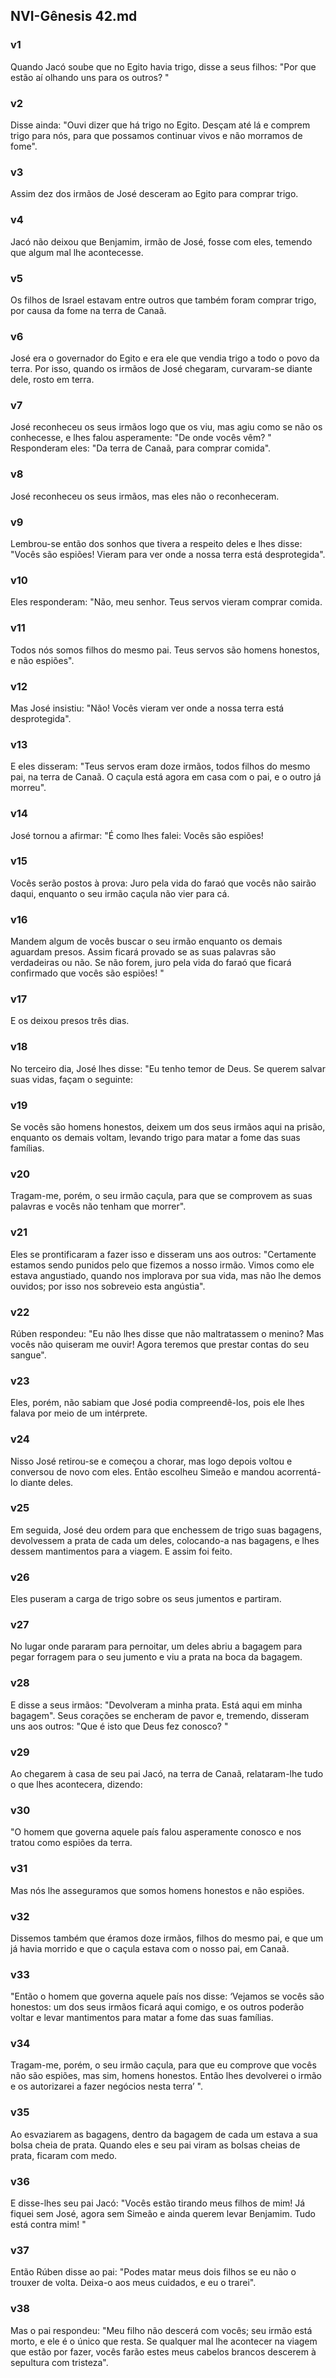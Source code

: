 ## NVI-Gênesis 42.md
### v1
 Quando Jacó soube que no Egito havia trigo, disse a seus filhos: "Por que estão aí olhando uns para os outros? "
### v2
 Disse ainda: "Ouvi dizer que há trigo no Egito. Desçam até lá e comprem trigo para nós, para que possamos continuar vivos e não morramos de fome".
### v3
 Assim dez dos irmãos de José desceram ao Egito para comprar trigo.
### v4
 Jacó não deixou que Benjamim, irmão de José, fosse com eles, temendo que algum mal lhe acontecesse.
### v5
 Os filhos de Israel estavam entre outros que também foram comprar trigo, por causa da fome na terra de Canaã.
### v6
 José era o governador do Egito e era ele que vendia trigo a todo o povo da terra. Por isso, quando os irmãos de José chegaram, curvaram-se diante dele, rosto em terra.
### v7
 José reconheceu os seus irmãos logo que os viu, mas agiu como se não os conhecesse, e lhes falou asperamente: "De onde vocês vêm? " Responderam eles: "Da terra de Canaã, para comprar comida".
### v8
 José reconheceu os seus irmãos, mas eles não o reconheceram.
### v9
 Lembrou-se então dos sonhos que tivera a respeito deles e lhes disse: "Vocês são espiões! Vieram para ver onde a nossa terra está desprotegida".
### v10
 Eles responderam: "Não, meu senhor. Teus servos vieram comprar comida.
### v11
 Todos nós somos filhos do mesmo pai. Teus servos são homens honestos, e não espiões".
### v12
 Mas José insistiu: "Não! Vocês vieram ver onde a nossa terra está desprotegida".
### v13
 E eles disseram: "Teus servos eram doze irmãos, todos filhos do mesmo pai, na terra de Canaã. O caçula está agora em casa com o pai, e o outro já morreu".
### v14
 José tornou a afirmar: "É como lhes falei: Vocês são espiões!
### v15
 Vocês serão postos à prova: Juro pela vida do faraó que vocês não sairão daqui, enquanto o seu irmão caçula não vier para cá.
### v16
 Mandem algum de vocês buscar o seu irmão enquanto os demais aguardam presos. Assim ficará provado se as suas palavras são verdadeiras ou não. Se não forem, juro pela vida do faraó que ficará confirmado que vocês são espiões! "
### v17
 E os deixou presos três dias.
### v18
 No terceiro dia, José lhes disse: "Eu tenho temor de Deus. Se querem salvar suas vidas, façam o seguinte:
### v19
 Se vocês são homens honestos, deixem um dos seus irmãos aqui na prisão, enquanto os demais voltam, levando trigo para matar a fome das suas famílias.
### v20
 Tragam-me, porém, o seu irmão caçula, para que se comprovem as suas palavras e vocês não tenham que morrer".
### v21
 Eles se prontificaram a fazer isso e disseram uns aos outros: "Certamente estamos sendo punidos pelo que fizemos a nosso irmão. Vimos como ele estava angustiado, quando nos implorava por sua vida, mas não lhe demos ouvidos; por isso nos sobreveio esta angústia".
### v22
 Rúben respondeu: "Eu não lhes disse que não maltratassem o menino? Mas vocês não quiseram me ouvir! Agora teremos que prestar contas do seu sangue".
### v23
 Eles, porém, não sabiam que José podia compreendê-los, pois ele lhes falava por meio de um intérprete.
### v24
 Nisso José retirou-se e começou a chorar, mas logo depois voltou e conversou de novo com eles. Então escolheu Simeão e mandou acorrentá-lo diante deles.
### v25
 Em seguida, José deu ordem para que enchessem de trigo suas bagagens, devolvessem a prata de cada um deles, colocando-a nas bagagens, e lhes dessem mantimentos para a viagem. E assim foi feito.
### v26
 Eles puseram a carga de trigo sobre os seus jumentos e partiram.
### v27
 No lugar onde pararam para pernoitar, um deles abriu a bagagem para pegar forragem para o seu jumento e viu a prata na boca da bagagem.
### v28
 E disse a seus irmãos: "Devolveram a minha prata. Está aqui em minha bagagem". Seus corações se encheram de pavor e, tremendo, disseram uns aos outros: "Que é isto que Deus fez conosco? "
### v29
 Ao chegarem à casa de seu pai Jacó, na terra de Canaã, relataram-lhe tudo o que lhes acontecera, dizendo:
### v30
 "O homem que governa aquele país falou asperamente conosco e nos tratou como espiões da terra.
### v31
 Mas nós lhe asseguramos que somos homens honestos e não espiões.
### v32
 Dissemos também que éramos doze irmãos, filhos do mesmo pai, e que um já havia morrido e que o caçula estava com o nosso pai, em Canaã.
### v33
 "Então o homem que governa aquele país nos disse: ‘Vejamos se vocês são honestos: um dos seus irmãos ficará aqui comigo, e os outros poderão voltar e levar mantimentos para matar a fome das suas famílias.
### v34
 Tragam-me, porém, o seu irmão caçula, para que eu comprove que vocês não são espiões, mas sim, homens honestos. Então lhes devolverei o irmão e os autorizarei a fazer negócios nesta terra’ ".
### v35
 Ao esvaziarem as bagagens, dentro da bagagem de cada um estava a sua bolsa cheia de prata. Quando eles e seu pai viram as bolsas cheias de prata, ficaram com medo.
### v36
 E disse-lhes seu pai Jacó: "Vocês estão tirando meus filhos de mim! Já fiquei sem José, agora sem Simeão e ainda querem levar Benjamim. Tudo está contra mim! "
### v37
 Então Rúben disse ao pai: "Podes matar meus dois filhos se eu não o trouxer de volta. Deixa-o aos meus cuidados, e eu o trarei".
### v38
 Mas o pai respondeu: "Meu filho não descerá com vocês; seu irmão está morto, e ele é o único que resta. Se qualquer mal lhe acontecer na viagem que estão por fazer, vocês farão estes meus cabelos brancos descerem à sepultura com tristeza".
